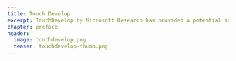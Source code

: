 ```yaml
---
title: Touch Develop
excerpt: TouchDevelop by Microsoft Research has provided a potential solution for programming interactivity on touch-based mobile computers, such as smart-phones and tablets.
chapter: preface
header:
  image: touchdevelop.png
  teaser: touchdevelop-thumb.png
---
```


